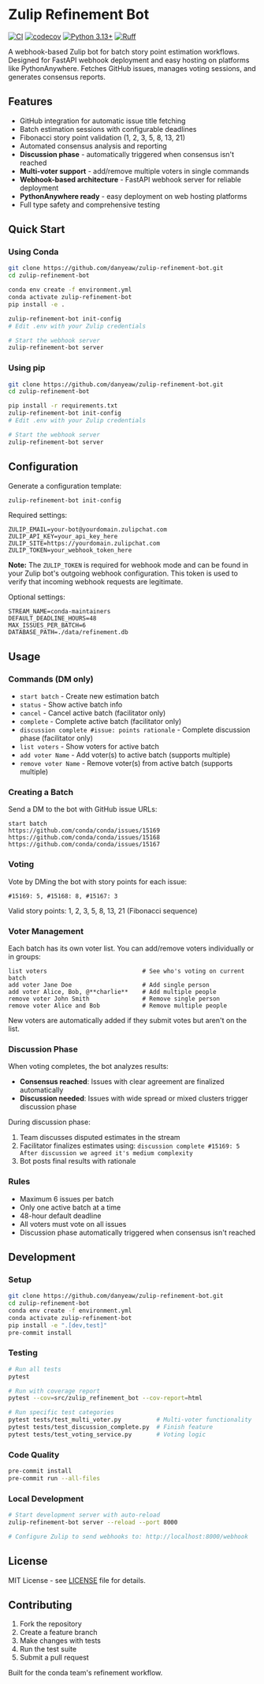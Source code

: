 # Zulip Refinement Bot

[![CI](https://github.com/danyeaw/zulip-refinement-bot/workflows/CI/badge.svg)](https://github.com/danyeaw/zulip-refinement-bot/actions)
[![codecov](https://codecov.io/gh/danyeaw/zulip-refinement-bot/branch/main/graph/badge.svg)](https://codecov.io/gh/danyeaw/zulip-refinement-bot)
[![Python 3.13+](https://img.shields.io/badge/python-3.13+-blue.svg)](https://www.python.org/downloads/)
[![Ruff](https://img.shields.io/endpoint?url=https://raw.githubusercontent.com/astral-sh/ruff/main/assets/badge/v2.json)](https://github.com/astral-sh/ruff)

A webhook-based Zulip bot for batch story point estimation workflows. Designed for FastAPI webhook deployment and easy hosting on platforms like PythonAnywhere. Fetches GitHub issues, manages voting sessions, and generates consensus reports.

## Features

- GitHub integration for automatic issue title fetching
- Batch estimation sessions with configurable deadlines
- Fibonacci story point validation (1, 2, 3, 5, 8, 13, 21)
- Automated consensus analysis and reporting
- **Discussion phase** - automatically triggered when consensus isn't reached
- **Multi-voter support** - add/remove multiple voters in single commands
- **Webhook-based architecture** - FastAPI webhook server for reliable deployment
- **PythonAnywhere ready** - easy deployment on web hosting platforms
- Full type safety and comprehensive testing

## Quick Start

### Using Conda

```bash
git clone https://github.com/danyeaw/zulip-refinement-bot.git
cd zulip-refinement-bot

conda env create -f environment.yml
conda activate zulip-refinement-bot
pip install -e .

zulip-refinement-bot init-config
# Edit .env with your Zulip credentials

# Start the webhook server
zulip-refinement-bot server
```

### Using pip

```bash
git clone https://github.com/danyeaw/zulip-refinement-bot.git
cd zulip-refinement-bot

pip install -r requirements.txt
zulip-refinement-bot init-config
# Edit .env with your Zulip credentials

# Start the webhook server
zulip-refinement-bot server
```

## Configuration

Generate a configuration template:

```bash
zulip-refinement-bot init-config
```

Required settings:

```env
ZULIP_EMAIL=your-bot@yourdomain.zulipchat.com
ZULIP_API_KEY=your_api_key_here
ZULIP_SITE=https://yourdomain.zulipchat.com
ZULIP_TOKEN=your_webhook_token_here
```

**Note:** The `ZULIP_TOKEN` is required for webhook mode and can be found in your Zulip bot's outgoing webhook configuration. This token is used to verify that incoming webhook requests are legitimate.

Optional settings:

```env
STREAM_NAME=conda-maintainers
DEFAULT_DEADLINE_HOURS=48
MAX_ISSUES_PER_BATCH=6
DATABASE_PATH=./data/refinement.db
```

## Usage

### Commands (DM only)

- `start batch` - Create new estimation batch
- `status` - Show active batch info
- `cancel` - Cancel active batch (facilitator only)
- `complete` - Complete active batch (facilitator only)
- `discussion complete #issue: points rationale` - Complete discussion phase (facilitator only)
- `list voters` - Show voters for active batch
- `add voter Name` - Add voter(s) to active batch (supports multiple)
- `remove voter Name` - Remove voter(s) from active batch (supports multiple)

### Creating a Batch

Send a DM to the bot with GitHub issue URLs:

```
start batch
https://github.com/conda/conda/issues/15169
https://github.com/conda/conda/issues/15168
https://github.com/conda/conda/issues/15167
```

### Voting

Vote by DMing the bot with story points for each issue:

```
#15169: 5, #15168: 8, #15167: 3
```

Valid story points: 1, 2, 3, 5, 8, 13, 21 (Fibonacci sequence)

### Voter Management

Each batch has its own voter list. You can add/remove voters individually or in groups:

```
list voters                           # See who's voting on current batch
add voter Jane Doe                    # Add single person
add voter Alice, Bob, @**charlie**    # Add multiple people
remove voter John Smith               # Remove single person
remove voter Alice and Bob            # Remove multiple people
```

New voters are automatically added if they submit votes but aren't on the list.

### Discussion Phase

When voting completes, the bot analyzes results:

- **Consensus reached**: Issues with clear agreement are finalized automatically
- **Discussion needed**: Issues with wide spread or mixed clusters trigger discussion phase

During discussion phase:
1. Team discusses disputed estimates in the stream
2. Facilitator finalizes estimates using: `discussion complete #15169: 5 After discussion we agreed it's medium complexity`
3. Bot posts final results with rationale

### Rules

- Maximum 6 issues per batch
- Only one active batch at a time
- 48-hour default deadline
- All voters must vote on all issues
- Discussion phase automatically triggered when consensus isn't reached

## Development

### Setup

```bash
git clone https://github.com/danyeaw/zulip-refinement-bot.git
cd zulip-refinement-bot
conda env create -f environment.yml
conda activate zulip-refinement-bot
pip install -e ".[dev,test]"
pre-commit install
```

### Testing

```bash
# Run all tests
pytest

# Run with coverage report
pytest --cov=src/zulip_refinement_bot --cov-report=html

# Run specific test categories
pytest tests/test_multi_voter.py          # Multi-voter functionality
pytest tests/test_discussion_complete.py  # Finish feature
pytest tests/test_voting_service.py       # Voting logic
```

### Code Quality

```bash
pre-commit install
pre-commit run --all-files
```

### Local Development

```bash
# Start development server with auto-reload
zulip-refinement-bot server --reload --port 8000

# Configure Zulip to send webhooks to: http://localhost:8000/webhook
```

## License

MIT License - see [LICENSE](LICENSE) file for details.

## Contributing

1. Fork the repository
2. Create a feature branch
3. Make changes with tests
4. Run the test suite
5. Submit a pull request

Built for the conda team's refinement workflow.
